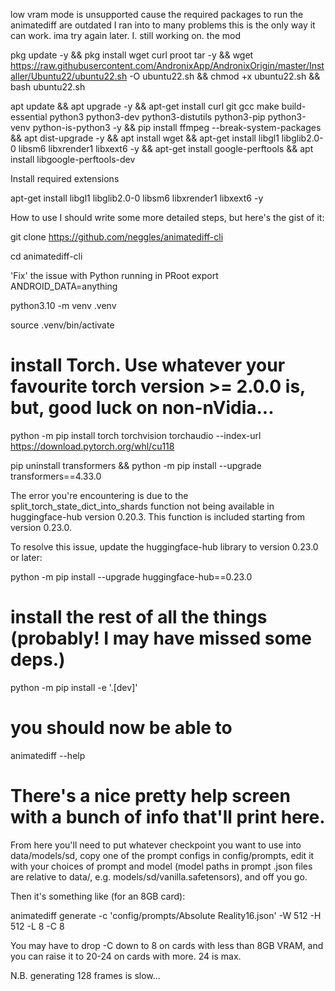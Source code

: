 low vram mode is unsupported cause the required packages to run the animatediff are outdated I ran into to many problems this is the only way it can work. ima try again later. I. still working on. the mod




pkg update -y && pkg install wget curl proot tar -y && wget https://raw.githubusercontent.com/AndronixApp/AndronixOrigin/master/Installer/Ubuntu22/ubuntu22.sh -O ubuntu22.sh && chmod +x ubuntu22.sh && bash ubuntu22.sh



apt update && apt upgrade -y && apt-get install curl git gcc make build-essential python3 python3-dev python3-distutils python3-pip python3-venv python-is-python3 -y && pip install ffmpeg --break-system-packages && apt dist-upgrade -y && apt install wget && apt-get install libgl1 libglib2.0-0 libsm6 libxrender1 libxext6 -y && apt-get install google-perftools &&
apt install libgoogle-perftools-dev

Install required extensions

apt-get install libgl1 libglib2.0-0 libsm6 libxrender1 libxext6 -y







How to use
I should write some more detailed steps, but here's the gist of it:

git clone https://github.com/neggles/animatediff-cli

cd animatediff-cli

'Fix' the issue with Python running in PRoot
export ANDROID_DATA=anything 

python3.10 -m venv .venv

source .venv/bin/activate

# install Torch. Use whatever your favourite torch version >= 2.0.0 is, but, good luck on non-nVidia...

python -m pip install torch torchvision torchaudio --index-url https://download.pytorch.org/whl/cu118

pip uninstall transformers &&
python -m pip install --upgrade transformers==4.33.0


The error you're encountering is due to the split_torch_state_dict_into_shards function not being available in huggingface-hub version 0.20.3. This function is included starting from version 0.23.0.


To resolve this issue, update the huggingface-hub library to version 0.23.0 or later:

python -m pip install --upgrade huggingface-hub==0.23.0

# install the rest of all the things (probably! I may have missed some deps.)

python -m pip install -e '.[dev]'

# you should now be able to

animatediff --help

# There's a nice pretty help screen with a bunch of info that'll print here.

From here you'll need to put whatever checkpoint you want to use into data/models/sd, copy one of the prompt configs in config/prompts, edit it with your choices of prompt and model (model paths in prompt .json files are relative to data/, e.g. models/sd/vanilla.safetensors), and off you go.

Then it's something like (for an 8GB card):

animatediff generate -c 'config/prompts/Absolute Reality16.json' -W 512 -H 512 -L 8 -C 8

You may have to drop -C down to 8 on cards with less than 8GB VRAM, and you can raise it to 20-24 on cards with more. 24 is max.

N.B. generating 128 frames is slow...



